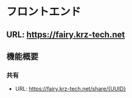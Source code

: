 # フロントエンド
## URL: https://fairy.krz-tech.net
## 機能概要
### 共有
- URL: https://fairy.krz-tech.net/share/{UUID}